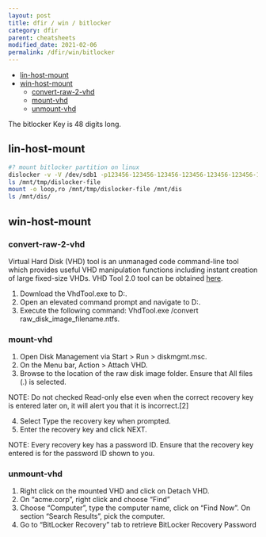 ```yaml
---
layout: post
title: dfir / win / bitlocker
category: dfir
parent: cheatsheets
modified_date: 2021-02-06
permalink: /dfir/win/bitlocker
---
```


<!-- vscode-markdown-toc -->
* [lin-host-mount](#lin-host-mount)
* [win-host-mount](#win-host-mount)
	* [convert-raw-2-vhd](#convert-raw-2-vhd)
	* [mount-vhd](#mount-vhd)
	* [unmount-vhd](#unmount-vhd)

<!-- vscode-markdown-toc-config
	numbering=false
	autoSave=true
	/vscode-markdown-toc-config -->
<!-- /vscode-markdown-toc -->

The bitlocker Key is 48 digits long.

## <a name='lin-host-mount'></a>lin-host-mount
```sh
#? mount bitlocker partition on linux
dislocker -v -V /dev/sdb1 -p123456-123456-123456-123456-123456-123456-123456-123456 -- /mnt/tmp
ls /mnt/tmp/dislocker-file
mount -o loop,ro /mnt/tmp/dislocker-file /mnt/dis
ls /mnt/dis/

```
## <a name='win-host-mount'></a>win-host-mount

### <a name='convert-raw-2-vhd'></a>convert-raw-2-vhd 

Virtual Hard Disk (VHD) tool is an unmanaged code command-line tool which provides useful VHD manipulation functions including instant creation of large fixed-size VHDs.
VHD Tool 2.0 tool can be obtained [here](http://archive.msdn.microsoft.com/vhdtool/Release/ProjectReleases.aspx?ReleaseId=5344).
 
1. Download the VhdTool.exe to D:\.
2. Open an elevated command prompt and navigate to D:\.
3. Execute the following command: VhdTool.exe /convert raw_disk_image_filename.ntfs.

### <a name='mount-vhd'></a>mount-vhd
1. Open Disk Management via Start > Run > diskmgmt.msc. 
2. On the Menu bar, Action > Attach VHD.
3. Browse to the location of the raw disk image folder. Ensure that All files (*.*) is selected.  
 
NOTE: Do not checked Read-only else even when the correct recovery key is entered later on, it will alert you that it is incorrect.[2] 

4. Select Type the recovery key when prompted.
5. Enter the recovery key and click NEXT.
 
NOTE: Every recovery key has a password ID. Ensure that the recovery key entered is for the password ID shown to you.
 
### <a name='unmount-vhd'></a>unmount-vhd
 
1. Right click on the mounted VHD and click on Detach VHD.
2. On “acme.corp”, right click and choose “Find”
3. Choose “Computer”, type the computer name, click on “Find Now”. On section “Search Results”, pick the computer.
4. Go to “BitLocker Recovery” tab to retrieve BitLocker Recovery Password   
